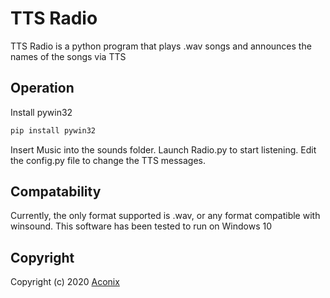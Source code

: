 # TTS Radio
TTS Radio is a python program that plays .wav songs and announces the names of the songs via TTS

## Operation
Install pywin32
```bash
pip install pywin32
```

Insert Music into the sounds folder. Launch Radio.py to start listening.
Edit the config.py file to change the TTS messages.


## Compatability
Currently, the only format supported is .wav, or any format compatible with winsound. This software has been tested to run on Windows 10

## Copyright
Copyright (c) 2020 [Aconix](https://streamerlinks.com/Aconix)

